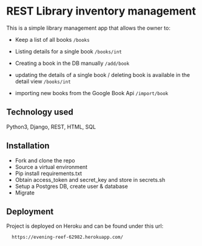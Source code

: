 
# REST Library inventory management

This is a simple library management app that allows the owner to:

- Keep a list of all books
```/books```

- Listing details for a single book 
```/books/int```

- Creating a book in the DB manually
```/add/book```

- updating the details of a single book / deleting book is available in the detail view
```/books/int```

- importing new books from the Google Book Api
```/import/book```

## Technology used

Python3, Django, REST, HTML, SQL
## Installation

- Fork and clone the repo
- Source a virtual environment
- Pip install requirements.txt
- Obtain access_token and secret_key and store in secrets.sh
- Setup a Postgres DB, create user & database
- Migrate
    
## Deployment

Project is deployed on Heroku and can be found under this url:

```bash
  https://evening-reef-62982.herokuapp.com/
```

